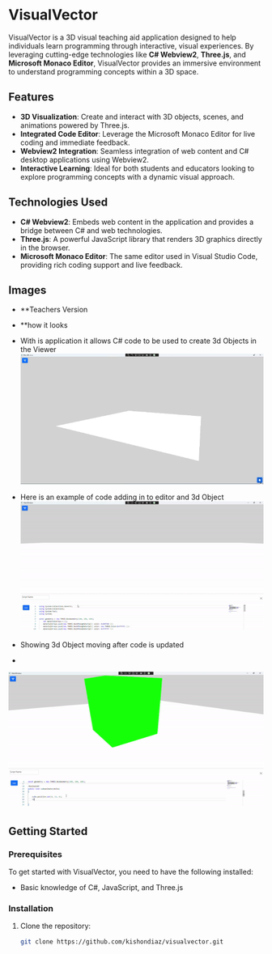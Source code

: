 # VisualVector

VisualVector is a 3D visual teaching aid application designed to help individuals learn programming through interactive, visual experiences. By leveraging cutting-edge technologies like **C# Webview2**, **Three.js**, and **Microsoft Monaco Editor**, VisualVector provides an immersive environment to understand programming concepts within a 3D space.

## Features

- **3D Visualization**: Create and interact with 3D objects, scenes, and animations powered by Three.js.
- **Integrated Code Editor**: Leverage the Microsoft Monaco Editor for live coding and immediate feedback.
- **Webview2 Integration**: Seamless integration of web content and C# desktop applications using Webview2.
- **Interactive Learning**: Ideal for both students and educators looking to explore programming concepts with a dynamic visual approach.

## Technologies Used

- **C# Webview2**: Embeds web content in the application and provides a bridge between C# and web technologies.
- **Three.js**: A powerful JavaScript library that renders 3D graphics directly in the browser.
- **Microsoft Monaco Editor**: The same editor used in Visual Studio Code, providing rich coding support and live feedback.

## Images 

- **Teachers Version 
- **how it looks

- With is application it allows C# code to be used to create 3d Objects in the Viewer
![Alt text]( https://github.com/kishonadiaz/VisualVector/blob/eda5168e359ec3389d9d58f9edef1930fb230d54/assets/begin.gif "Looks")

- Here is an example of code adding in to editor and 3d Object 
![Alt text]( ./assets/editor.gif "Editor")

- Showing 3d Object moving after code is updated 
- 
![Alt text]( ./assets/action.gif "Editor Action")


## Getting Started

### Prerequisites

To get started with VisualVector, you need to have the following installed:


- Basic knowledge of C#, JavaScript, and Three.js

### Installation

1. Clone the repository:
   ```bash
   git clone https://github.com/kishondiaz/visualvector.git
